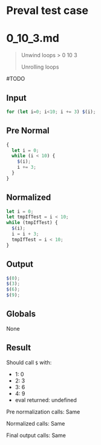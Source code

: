 # Preval test case

# 0_10_3.md

> Unwind loops > 0 10 3
>
> Unrolling loops

#TODO

## Input

`````js filename=intro
for (let i=0; i<10; i += 3) $(i);
`````

## Pre Normal

`````js filename=intro
{
  let i = 0;
  while (i < 10) {
    $(i);
    i += 3;
  }
}
`````

## Normalized

`````js filename=intro
let i = 0;
let tmpIfTest = i < 10;
while (tmpIfTest) {
  $(i);
  i = i + 3;
  tmpIfTest = i < 10;
}
`````

## Output

`````js filename=intro
$(0);
$(3);
$(6);
$(9);
`````

## Globals

None

## Result

Should call `$` with:
 - 1: 0
 - 2: 3
 - 3: 6
 - 4: 9
 - eval returned: undefined

Pre normalization calls: Same

Normalized calls: Same

Final output calls: Same
